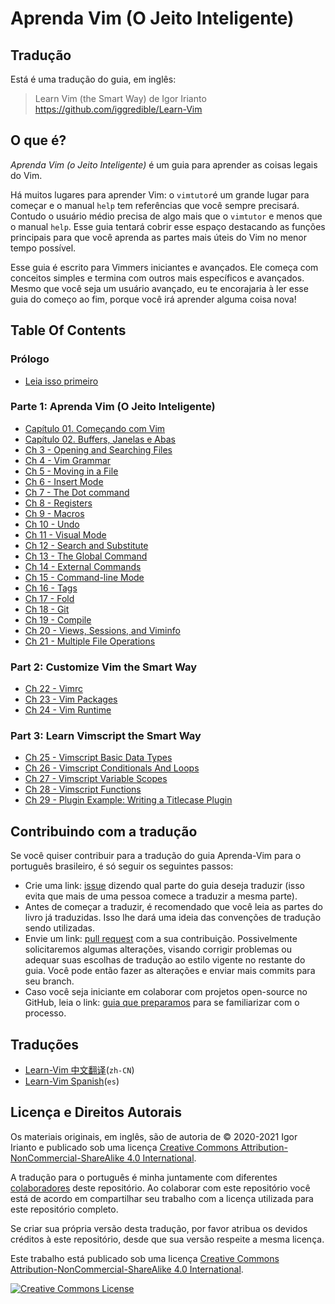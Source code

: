 # Aprenda Vim (O Jeito Inteligente)

## Tradução

Está é uma tradução do guia, em inglês:

> Learn Vim (the Smart Way) de Igor Irianto https://github.com/iggredible/Learn-Vim

## O que é? 

*Aprenda Vim (o Jeito Inteligente)* é um guia para aprender as coisas legais do Vim.

Há muitos lugares para aprender Vim: o `vimtutor`é um grande lugar para começar e o manual `help` tem referências que você sempre precisará. Contudo o usuário médio precisa de algo mais que o `vimtutor` e menos que o manual `help`. Esse guia tentará cobrir esse espaço destacando as funções principais para que você aprenda as partes mais úteis do Vim no menor tempo possível.

Esse guia é escrito para Vimmers iniciantes e avançados. Ele começa com conceitos simples e termina com outros mais específicos e avançados. Mesmo que você seja um usuário avançado, eu te encorajaria à ler esse guia do começo ao fim, porque você irá aprender alguma coisa nova!

## Table Of Contents

### Prólogo

- [Leia isso primeiro](./ch00_read_this_first.md)

### Parte 1: Aprenda Vim (O Jeito Inteligente)

- [Capítulo 01. Começando com Vim](./ch01_starting_vim.md)
- [Capítulo 02. Buffers, Janelas e Abas](./ch02_buffers_windows_tabs.md)
- [Ch 3     - Opening and Searching Files](./ch03_searching_files.md)
- [Ch 4     - Vim Grammar](./ch04_vim_grammar.md)
- [Ch 5     - Moving in a File](./ch05_moving_in_file.md)
- [Ch 6     - Insert Mode](./ch06_insert_mode.md)
- [Ch 7     - The Dot command](./ch07_the_dot_command.md)
- [Ch 8     - Registers](./ch08_registers.md)
- [Ch 9     - Macros](./ch09_macros.md)
- [Ch 10    - Undo](./ch10_undo.md)
- [Ch 11    - Visual Mode](./ch11_visual_mode.md)
- [Ch 12    - Search and Substitute](./ch12_search_and_substitute.md)
- [Ch 13    - The Global Command](./ch13_the_global_command.md)
- [Ch 14    - External Commands](./ch14_external_commands.md)
- [Ch 15    - Command-line Mode](./ch15_command-line_mode.md)
- [Ch 16    - Tags](./ch16_tags.md)
- [Ch 17    - Fold](./ch17_fold.md)
- [Ch 18    - Git](./ch18_git.md)
- [Ch 19    - Compile](./ch19_compile.md)
- [Ch 20    - Views, Sessions, and Viminfo](./ch20_views_sessions_viminfo.md)
- [Ch 21    - Multiple File Operations](./ch21_multiple_file_operations.md)

### Part 2: Customize Vim the Smart Way

- [Ch 22 - Vimrc](./ch22_vimrc.md)
- [Ch 23 - Vim Packages](./ch23_vim_packages.md)
- [Ch 24 - Vim Runtime](./ch24_vim_runtime.md)

### Part 3: Learn Vimscript the Smart Way

- [Ch 25 - Vimscript Basic Data Types](./ch25_vimscript_basic_data_types.md)
- [Ch 26 - Vimscript Conditionals And Loops](./ch26_vimscript_conditionals_and_loops.md)
- [Ch 27 - Vimscript Variable Scopes](./ch27_vimscript_variable_scopes.md)
- [Ch 28 - Vimscript Functions](./ch28_vimscript_functions.md)
- [Ch 29 - Plugin Example: Writing a Titlecase Plugin](./ch29_plugin_example_writing-a-titlecase-plugin.md)


## Contribuindo com a tradução

Se você quiser contribuir para a tradução do guia Aprenda-Vim para o português brasileiro, é só seguir os seguintes passos:

- Crie uma link: [issue](https://github.com/moreiracodes/Aprenda-Vim/issues/new) dizendo qual parte do guia deseja traduzir (isso evita que mais de uma pessoa comece a traduzir a mesma parte).
- Antes de começar a traduzir, é recomendado que você leia as partes do livro já traduzidas. Isso lhe dará uma ideia das convenções de tradução sendo utilizadas.
- Envie um link: [pull request](https://github.com/moreiracodes/Aprenda-Vim/pulls) com a sua contribuição. Possivelmente solicitaremos algumas alterações, visando corrigir problemas ou adequar suas escolhas de tradução ao estilo vigente no restante do guia. Você pode então fazer as alterações e enviar mais commits para seu branch.
- Caso você seja iniciante em colaborar com projetos open-source no GitHub, leia o link: [guia que preparamos](beginners-guide.asc) para se familiarizar com o processo.


## Traduções
- [Learn-Vim 中文翻译](https://github.com/wsdjeg/Learn-Vim_zh_cn)(`zh-CN`)
- [Learn-Vim Spanish](https://github.com/victorhck/learn-Vim-es)(`es`)

## Licença e Direitos Autorais
Os materiais originais, em inglês, são de autoria de © 2020-2021 Igor Irianto e publicado sob uma licença <a rel="license" href="http://creativecommons.org/licenses/by-nc-sa/4.0/">Creative Commons Attribution-NonCommercial-ShareAlike 4.0 International</a>.

A tradução para o português é minha juntamente com diferentes [colaboradores](https://github.com/avfmoreira/Aprenda-Vim/graphs/contributors) deste repositório. Ao colaborar com este repositório você está de acordo em compartilhar seu trabalho com a licença utilizada para este repositório completo.

Se criar sua própria versão desta tradução, por favor atribua os devidos créditos à este repositório, desde que sua versão respeite a mesma licença.

Este trabalho está publicado sob uma licença <a rel="license" href="http://creativecommons.org/licenses/by-nc-sa/4.0/">Creative Commons Attribution-NonCommercial-ShareAlike 4.0 International</a>.

<a rel="license" href="http://creativecommons.org/licenses/by-nc-sa/4.0/"><img alt="Creative Commons License" style="border-width:0" src="https://licensebuttons.net/l/by-nc-sa/4.0/88x31.png" /></a><br />
